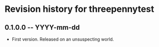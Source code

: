 # Revision history for threepennytest

## 0.1.0.0 -- YYYY-mm-dd

* First version. Released on an unsuspecting world.
